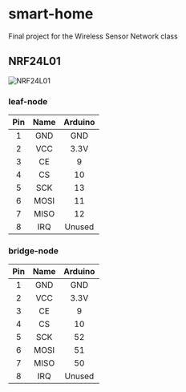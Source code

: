 # smart-home
Final project for the Wireless Sensor Network class

## NRF24L01

![NRF24L01](doc/images/nrf24l01_pins.png)

### leaf-node

| Pin |   Name   |  Arduino  |
|:---:|:--------:|:---------:|
|  1  |   GND    |    GND    |
|  2  |   VCC    |    3.3V   |
|  3  |   CE     |     9     |
|  4  |   CS     |    10     |
|  5  |   SCK    |    13     |
|  6  |   MOSI   |    11     |
|  7  |   MISO   |    12     |
|  8  |   IRQ    |   Unused  |

### bridge-node

| Pin |   Name   |  Arduino  |
|:---:|:--------:|:---------:|
|  1  |   GND    |    GND    |
|  2  |   VCC    |    3.3V   |
|  3  |   CE     |     9     |
|  4  |   CS     |    10     |
|  5  |   SCK    |    52     |
|  6  |   MOSI   |    51     |
|  7  |   MISO   |    50     |
|  8  |   IRQ    |   Unused  |
